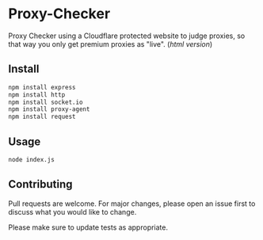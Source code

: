 # Proxy-Checker

Proxy Checker using a Cloudflare protected website to judge proxies, so that way you only get premium proxies as "live".
(*html version*)

## Install

```bash
npm install express 
npm install http 
npm install socket.io
npm install proxy-agent
npm install request
```

## Usage

```bash
node index.js 
```

## Contributing
Pull requests are welcome. For major changes, please open an issue first to discuss what you would like to change.

Please make sure to update tests as appropriate.

